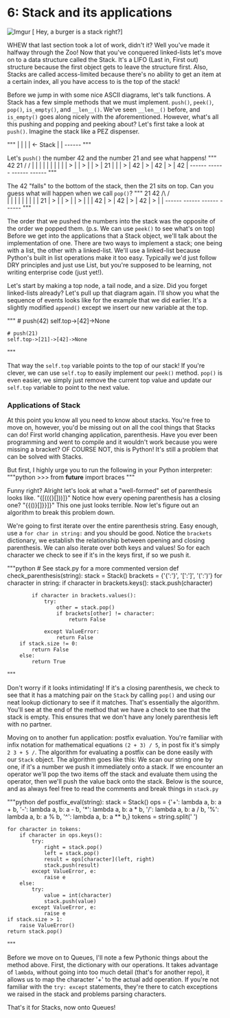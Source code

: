 # 6: Stack and its applications

![Imgur](http://i.imgur.com/vi9bS6x.jpg)
[ Hey, a burger is a stack right?]

WHEW that last section took a lot of work, didn't it? Well you've made it halfway
through the Zoo! Now that you've conquered linked-lists let's move on to a
data structure called the Stack. It's a LIFO (Last in, First out) structure because
the first object gets to leave the structure first. Also, Stacks are called access-limited
because there's no ability to get an item at a certain index, all you have access to
is the top of the stack!

Before we jump in with some nice ASCII diagrams, let's talk functions. A Stack has
a few simple methods that we must implement. ``push()``, ``peek()``, ``pop()``,
``is_empty()``, and ``__len__()``. We've seen ``__len__()`` before, and ``is_empty()``
goes along nicely with the aforementioned. However, what's all this pushing and popping
and peeking about? Let's first take a look at ``push()``. Imagine the stack like a
PEZ dispenser.

"""
    |    |
    |    |  <- Stack
    |    |
    ------
"""

Let's ``push()`` the number 42 and the number 21 and see what happens!
"""
      42                    21
      \/                    \/
    |    |     |    |     |    |     |    |
    |    |  >  |    |  >  |    |  >  | 21 |
    |    |  >  | 42 |  >  | 42 |  >  | 42 |
    ------     ------     ------     ------
"""

The 42 "falls" to the bottom of the stack, then the 21 sits on top. Can you guess
what will happen when we call ``pop()``?
"""
                 21                    42
                 /\                    /\
    |    |     |    |     |    |     |    |
    | 21 |  >  |    |  >  |    |  >  |    |
    | 42 |  >  | 42 |  >  | 42 |  >  |    |
    ------     ------     ------     ------
"""

The order that we pushed the numbers into the stack was the opposite of the order
we popped them. (p.s. We can use ``peek()`` to see what's on top) Before we get
into the applications that a Stack object, we'll talk about the implementation of
one. There are two ways to implement a stack; one being with a list, the other with
a linked-list. We'll use a linked-list because Python's built in list operations make
it too easy. Typically we'd just follow DRY principles and just use List, but you're
supposed to be learning, not writing enterprise code (just yet!).

Let's start by making a top node, a tail node, and a size. Did you forget linked-lists
already? Let's pull up that diagram again. I'll show you what the sequence of events
looks like for the example that we did earlier. It's a slightly modified ``append()`` 
except we insert our new variable at the top.

"""
    # push(42)
    self.top->[42]->None

    # push(21)
    self.top->[21]->[42]->None

"""

That way the ``self.top`` variable points to the top of our stack! If you're clever, we can
use ``self.top`` to easily implement our ``peek()`` method. ``pop()`` is even easier, we simply
just remove the current top value and update our ``self.top`` variable to point to the next
value.

### Applications of Stack

At this point you know all you need to know about stacks. You're free to move on, however, you'd be missing out
on all the cool things that Stacks can do! First world changing application, parenthesis. Have you ever been programming
and went to compile and it wouldn't work because you were missing a bracket? OF COURSE NOT, this is Python! It's still a
problem that can be solved with Stacks.

But first, I highly urge you to run the following in your Python interpreter:
"""python
    >>> from __future__ import braces
"""

Funny right? Alright let's look at what a "well-formed" set of parenthesis looks like. "{[(({}[]))]}" Notice how 
every opening parenthesis has a closing one? "{{()}[]}}]}" This one just looks terrible. Now let's figure out an
algorithm to break this problem down.

We're going to first iterate over the entire parenthesis string. Easy enough, use a ``for char in string:`` and you
should be good. Notice the ``brackets`` dictionary, we establish the relationship between opening
and closing parenthesis. We can also iterate over both keys and values! So for each character we
check to see if it's in the keys first, if so we push it.

"""python
    # See stack.py for a more commented version
    def check_parenthesis(string):
        stack = Stack()
        brackets = {'{':'}', '[':']', '(':')'}
        for character in string:
            if character in brackets.keys():
                stack.push(character)

            if character in brackets.values():
                try:
                    other = stack.pop()
                    if brackets[other] != character:
                        return False

                except ValueError:
                    return False
        if stack.size != 0:
            return False
        else:
            return True
"""

Don't worry if it looks intimidating! If it's a closing parenthesis, we check to see 
that it has a matching pair on the ``Stack`` by calling ``pop()`` and using our neat
lookup dictionary to see if it matches. That's essentially the algorithm. You'll see at
the end of the method that we have a check to see that the stack is empty. This ensures
that we don't have any lonely parenthesis left with no partner. 

Moving on to another fun application: postfix evaluation. You're familiar with infix notation
for mathematical equations ``(2 + 3) / 5``, in post fix it's simply ``2 3 + 5 /``. The algorithm
for evaluating a postfix can be done easily with our ``Stack`` object. The algorithm goes like
this: We scan our string one by one, if it's a number we push it immediately onto a stack. If we 
encounter an operator we'll pop the two items off the stack and evaluate them using the operator,
then we'll push the value back onto the stack. Below is the source, and as always feel free to read
the comments and break things in ``stack.py``

"""python
def postfix_eval(string):
    stack = Stack()
    ops = {'+': lambda a, b: a + b,
           '-': lambda a, b: a - b,
           '*': lambda a, b: a * b, 
           '/': lambda a, b: a / b,
           '%': lambda a, b: a % b,
           '^': lambda a, b: a ** b,}
    tokens = string.split(' ') 

    for character in tokens:
        if character in ops.keys():
            try:
                right = stack.pop()
                left = stack.pop()
                result = ops[character](left, right)
                stack.push(result)
            except ValueError, e:
                raise e
        else:
            try:
                value = int(character)
                stack.push(value)
            except ValueError, e:
                raise e
    if stack.size > 1:
        raise ValueError()
    return stack.pop()
"""

Before we move on to Queues, I'll note a few Pythonic things about the method above. First,
the dictionary with our operations. It takes advantage of ``lambda``, without going into too
much detail (that's for another repo), it allows us to map the character '+' to the actual add
operation. If you're not familiar with the ``try: except`` statements, they're there to catch
exceptions we raised in the stack and problems parsing characters.

That's it for Stacks, now onto Queues!